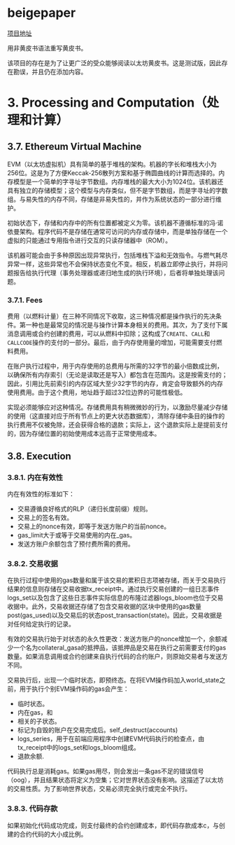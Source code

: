 # beigepaper
[项目地址](https://github.com/chronaeon/beigepaper/blob/master/README.md)

用非黄皮书语法重写黄皮书。

该项目的存在是为了让更广泛的受众能够阅读以太坊黄皮书。这是测试版，因此存在勘误，并且仍在添加内容。

# 3. Processing and Computation（处理和计算）
## 3.7. Ethereum Virtual Machine
EVM（以太坊虚拟机）具有简单的基于堆栈的架构。机器的字长和堆栈大小为256位。这是为了方便Keccak-256散列方案和基于椭圆曲线的计算而选择的。内存模型是一个简单的字寻址字节数组。内存堆栈的最大大小为1024位。该机器还具有独立的存储模型；这个模型与内存类似，但不是字节数组，而是字寻址的字数组。与易失性的内存不同，存储是非易失性的，并作为系统状态的一部分进行维护。

初始状态下，存储和内存中的所有位置都被定义为零。该机器不遵循标准的冯·诺依曼架构。程序代码不是存储在通常可访问的内存或存储中，而是单独存储在一个虚拟的只能通过专用指令进行交互的只读存储器中（ROM）。

该机器可能会由于多种原因出现异常执行，包括堆栈下溢和无效指令。与燃气耗尽异常一样，这些异常也不会保持状态变化不变。相反，机器立即停止执行，并将问题报告给执行代理（事务处理器或递归地生成的执行环境），后者将单独处理该问题。

### 3.7.1. Fees
费用（以燃料计量）在三种不同情况下收取，这三种情况都是操作执行的先决条件。第一种也是最常见的情况是与操作计算本身相关的费用。其次，为了支付下属消息调用或合约创建的费用，可以从燃料中扣除；这构成了`CREATE`、`CALL`和`CALLCODE`操作的支付的一部分。最后，由于内存使用量的增加，可能需要支付燃料费用。

在账户执行过程中，用于内存使用的总费用与所需的32字节的最小倍数成比例，以确保所有内存索引（无论是读取还是写入）都包含在范围内。这是按需支付的；因此，引用比先前索引的内存区域大至少32字节的内存，肯定会导致额外的内存使用费用。由于这个费用，地址趋于超过32位边界的可能性极低。

实现必须能够应对这种情况。存储费用具有稍微微妙的行为，以激励尽量减少存储的使用（这直接对应于所有节点上的更大状态数据库），清除存储中条目的操作的执行费用不仅被免除，还会获得合格的退款；实际上，这个退款实际上是提前支付的，因为存储位置的初始使用成本远高于正常使用成本。

## 3.8. Execution
### 3.8.1. 内在有效性
内在有效性的标准如下：
- 交易遵循良好格式的RLP（递归长度前缀）规则。
- 交易上的签名有效。
- 交易上的nonce有效，即等于发送方账户的当前nonce。
- gas_limit大于或等于交易使用的内在_gas。
- 发送方账户余额包含了预付费所需的费用。

### 3.8.2. 交易收据
在执行过程中使用的gas数量和属于该交易的累积日志项被存储，而关于交易执行结果的信息则存储在交易收据tx_receipt中。通过执行交易创建的一组日志事件logs_set以及包含了这些日志事件实际信息的布隆过滤器logs_bloom也位于交易收据中。此外，交易收据还存储了包含交易收据的区块中使用的gas数量post(gas_used)以及交易后的状态post_transaction(state)。因此，交易收据是对任何给定执行的记录。

有效的交易执行始于对状态的永久性更改：发送方账户的nonce增加一个，余额减少一个名为collateral_gasa的抵押品，该抵押品是交易在执行之前需要支付的gas数量。如果消息调用或合约创建来自执行代码的合约账户，则原始交易者与发送方不同。

交易执行后，出现一个临时状态，即预终态。在将EVM操作码加入world_state之前，用于执行个别EVM操作码的gas会产生：
- 临时状态。
- 内在gas，和
- 相关的子状态。
- 标记为自毁的账户在交易完成后。self_destruct(accounts)
- logs_series，用于在前端应用程序中创建EVM代码执行的检查点，由tx_receipt中的logs_set和logs_bloom组成。
- 退款余额.

代码执行总是消耗gas。如果gas用尽，则会发出一条gas不足的错误信号（oog），并且结果状态将定义为空集；它对世界状态没有影响。这描述了以太坊的交易性质。为了影响世界状态，交易必须完全执行或完全不执行。

### 3.8.3. 代码存款
如果初始化代码成功完成，则支付最终的合约创建成本，即代码存款成本c，与创建的合约代码的大小成比例。








